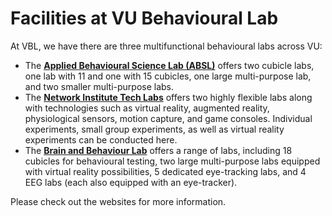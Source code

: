 
# Facilities at VU Behavioural Lab

At VBL, we have there are three multifunctional behavioural labs across VU:

- The [**Applied Behavioural Science Lab (ABSL)**](https://vu.nl/en/about-vu/more-about/applied%20behavioural%20science%20lab) offers two cubicle labs, one lab with 11 and one with 15 cubicles, one large multi-purpose lab, and two smaller multi-purpose labs.
- The [**Network Institute Tech Labs**](https://vu.nl/en/about-vu/more-about/network-institute-tech-labs) offers two highly flexible labs along with technologies such as virtual reality, augmented reality, physiological sensors, motion capture, and game consoles. Individual experiments, small group experiments, as well as virtual reality experiments can be conducted here.
- The [**Brain and Behaviour Lab**](https://vu.nl/en/about-vu/more-about/brain-and-behaviour-lab) offers a range of labs, including 18 cubicles for behavioural testing, two large multi-purpose labs equipped with virtual reality possibilities, 5 dedicated eye-tracking labs, and 4 EEG labs (each also equipped with an eye-tracker). 

Please check out the websites for more information.

